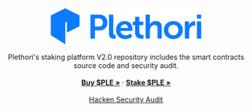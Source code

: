 <div align="center">
  <a href="https://www.plethori.com/">
        <img src="https://github.com/PlethoriProtocol/audits/blob/main/logo.png?raw=true" alt="Logo" width="300">
  </a>

  <p align="center">
    Plethori's staking platform V2.0 repository includes the smart contracts source code and security audit.
    <br />
    <br />
    <a href="https://app.uniswap.org/#/swap?outputCurrency=0x3873965e73d9a21f88e645ce40b7db187fde4931"><strong>Buy $PLE »</strong></a>
    ·
    <a href="https://plethori.com/stake/"><strong>Stake $PLE »</strong></a>
    <br />
    <br />
    <a href="https://github.com/PlethoriProtocol/PLEStaking2.0/blob/main/audits/Hacken_-_Plethori_Staking_V2.0_Security_Audit.pdf">Hacken Security Audit</a>
  </p>
</div>
